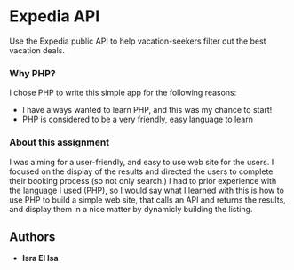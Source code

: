 # Expedia API

Use the Expedia public API to help vacation-seekers filter out the best vacation deals.

### Why PHP?

I chose PHP to write this simple app for the following reasons:
* I have always wanted to learn PHP, and this was my chance to start!
* PHP is considered to be a very friendly, easy language to learn

### About this assignment

I was aiming for a user-friendly, and easy to use web site for the users. I focused on the display of the results and directed the users to complete their booking process (so not only search.)
I had to prior experience with the language I used (PHP), so I would say what I learned with this is how to use PHP to build a simple web site, that calls an API and returns the results, and display them in a nice matter by dynamicly building the listing.

## Authors

* **Isra El Isa**

